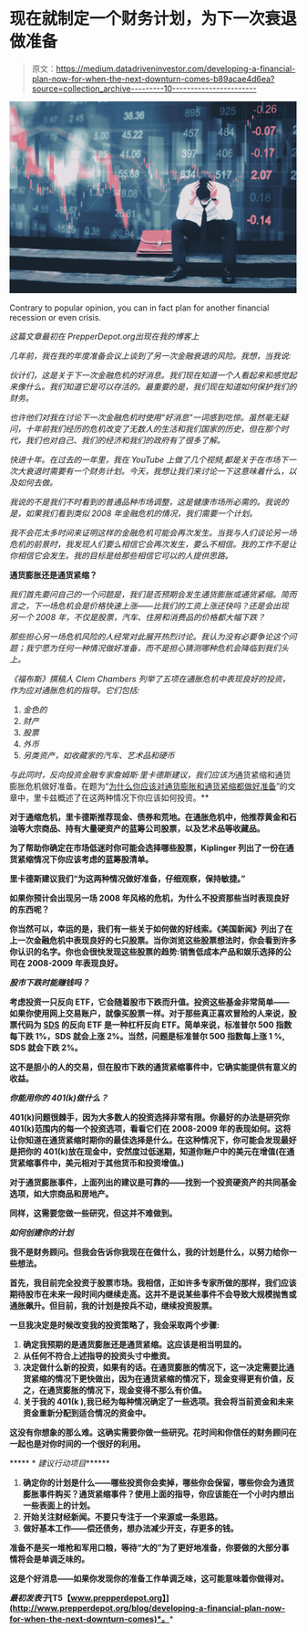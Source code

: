 # 现在就制定一个财务计划，为下一次衰退做准备

> 原文：<https://medium.datadriveninvestor.com/developing-a-financial-plan-now-for-when-the-next-downturn-comes-b89acae4d6ea?source=collection_archive---------10----------------------->

![](img/df3d32dab793e8096c3ce73067d51a9a.png)

Contrary to popular opinion, you can in fact plan for another financial recession or even crisis.

*这篇文章最初在 PrepperDepot.org*[](http://www.prepperdepot.org)*出现在我的博客上*

*几年前，我在我的年度准备会议上谈到了另一次金融衰退的风险。我想，当我说:*

*伙计们，这是关于下一次金融危机的好消息。我们现在知道一个人看起来和感觉起来像什么。我们知道它是可以存活的。最重要的是，我们现在知道如何保护我们的财务。*

*也许他们对我在讨论下一次金融危机时使用“好消息”一词感到吃惊。虽然毫无疑问，十年前我们经历的危机改变了无数人的生活和我们国家的历史，但在那个时代，我们也对自己、我们的经济和我们的政府有了很多了解。*

*快进十年。在过去的一年里，我在 YouTube 上做了几个视频,都是关于在市场下一次大衰退时需要有一个财务计划。今天，我想让我们来讨论一下这意味着什么，以及如何去做。*

*我说的不是我们不时看到的普通品种市场调整，这是健康市场所必需的。我说的是，如果我们看到类似 2008 年金融危机的情况，我们需要一个计划。*

*我不会花太多时间来证明这样的金融危机可能会再次发生。当我与人们谈论另一场危机的前景时，我发现人们要么相信它会再次发生，要么不相信。我的工作不是让你相信它会发生。我的目标是给那些相信它可以的人提供思路。*

****通货膨胀还是通货紧缩？****

*我们首先要问自己的一个问题是，我们是否预期会发生通货膨胀或通货紧缩。简而言之，下一场危机会是价格快速上涨——比我们的工资上涨还快吗？还是会出现另一个 2008 年，不仅是股票，汽车、住房和消费品的价格都大幅下跌？*

*那些担心另一场危机风险的人经常对此展开热烈讨论。我认为没有必要争论这个问题；我宁愿为任何一种情况做好准备，而不是担心猜测哪种危机会降临到我们头上。*

*《福布斯》撰稿人 Clem Chambers 列举了五项在通胀危机中表现良好的投资，作为应对通胀危机的指导。它们包括:*

1.  *金色的*
2.  *财产*
3.  *股票*
4.  *外币*
5.  *另类资产，如收藏家的汽车、艺术品和硬币*

*与此同时，反向投资金融专家詹姆斯·里卡德斯建议，我们应该为*通货紧缩和通货膨胀危机做好准备。在题为“[为什么你应该对通货膨胀和通货紧缩都做好准备](https://dailyreckoning.com/prepared-inflation-deflation/)”的文章中，里卡兹概述了在这两种情况下你应该如何投资。**

**对于通缩危机，里卡德斯推荐现金、债券和荒地。在通胀危机中，他推荐黄金和石油等大宗商品、持有大量硬资产的蓝筹公司股票，以及艺术品等收藏品。**

**为了帮助你确定在市场低迷时你可能会选择哪些股票，Kiplinger 列出了一份在通货紧缩情况下你应该考虑的蓝筹股清单。**

**里卡德斯建议我们“为这两种情况做好准备，仔细观察，保持敏捷。”**

**如果你预计会出现另一场 2008 年风格的危机，为什么不投资那些当时表现良好的东西呢？**

**你当然可以，幸运的是，我们有一些关于如何做的好线索。《美国新闻》列出了在上一次金融危机中表现良好的七只股票。当你浏览这些股票想法时，你会看到许多你认识的名字。你也会很快发现这些股票的趋势:销售低成本产品和娱乐选择的公司在 2008-2009 年表现良好。**

*****股市下跌时能赚钱吗？*****

**考虑投资一只反向 ETF，它会随着股市下跌而升值。投资这些基金非常简单——如果你使用网上交易账户，就像买股票一样。对于那些真正喜欢冒险的人来说，股票代码为 [SDS](https://finance.yahoo.com/quote/SDS/) 的反向 ETF 是一种杠杆反向 ETF。简单来说，标准普尔 500 指数每下跌 1%，SDS 就会上涨 2%。当然，问题是标准普尔 500 指数每上涨 1 %, SDS 就会下跌 2%。**

**这不是胆小的人的交易，但在股市下跌的通货紧缩事件中，它确实能提供有意义的收益。**

*****你能用你的 401(k)做什么？*****

**401(k)问题很棘手，因为大多数人的投资选择非常有限。你最好的办法是研究你 401(k)范围内的每一个投资选项，看看它们在 2008-2009 年的表现如何。这将让你知道在通货紧缩时期你的最佳选择是什么。在这种情况下，你可能会发现最好是把你的 401(k)放在现金中，安然度过低迷期，知道你账户中的美元在增值(在通货紧缩事件中，美元相对于其他货币和投资增值。)**

**对于通货膨胀事件，上面列出的建议是可靠的——找到一个投资硬资产的共同基金选项，如大宗商品和房地产。**

**同样，这需要您做一些研究，但这并不难做到。**

*****如何创建你的计划*****

**我不是财务顾问。但我会告诉你我现在在做什么，我的计划是什么，以努力给你一些想法。**

**首先，我目前完全投资于股票市场。我相信，正如许多专家所做的那样，我们应该期待股市在未来一段时间内继续走高。这并不是说某些事件不会导致大规模抛售或通胀飙升。但目前，我的计划是按兵不动，继续投资股票。**

**一旦我决定是时候改变我的投资策略了，我会采取两个步骤:**

1.  **确定我预期的是通货膨胀还是通货紧缩。这应该是相当明显的。**
2.  **从任何不符合上述指导的投资头寸中撤资。**
3.  **决定做什么新的投资，如果有的话。在通货膨胀的情况下，这一决定需要比通货紧缩的情况下更快做出，因为在通货紧缩的情况下，现金变得更有价值，反之，在通货膨胀的情况下，现金变得不那么有价值。**
4.  **关于我的 401(k ),我已经为每种情况确定了一些选项。我会将当前资金和未来资金重新分配到适合情况的资金中。**

**这没有你想象的那么难。这确实需要你做一些研究。花时间和你信任的财务顾问在一起也是对你时间的一个很好的利用。**

***** * *建议行动项目*******

1.  **确定你的计划是什么——哪些投资你会卖掉，哪些你会保留，哪些你会为通货膨胀事件购买？通货紧缩事件？使用上面的指导，你应该能在一个小时内想出一些表面上的计划。**
2.  **开始关注财经新闻。不要只专注于一个来源或一条思路。**
3.  **做好基本工作——偿还债务，想办法减少开支，存更多的钱。**

**准备不是买一堆枪和军用口粮，等待“大的”为了更好地准备，你要做的大部分事情将会是单调乏味的。**

**这是个好消息——如果你发现你的准备工作单调乏味，这可能意味着你做得对。**

***最初发表于*[T5【www.prepperdepot.org】](http://www.prepperdepot.org/blog/developing-a-financial-plan-now-for-when-the-next-downturn-comes)*。***